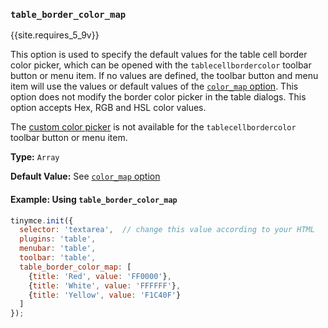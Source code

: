 ### `table_border_color_map`

{{site.requires_5_9v}}

This option is used to specify the default values for the table cell border color picker, which can be opened with the `tablecellbordercolor` toolbar button or menu item. If no values are defined, the toolbar button and menu item will use the values or default values of the [`color_map` option]({{site.baseurl}}/configure/content-appearance/#color_map). This option does not modify the border color picker in the table dialogs. This option accepts Hex, RGB and HSL color values.

The [custom color picker]({{site.baseurl}}/configure/content-appearance/#custom_colors) is not available for the `tablecellbordercolor` toolbar button or menu item.

**Type:** `Array`

**Default Value:** See [`color_map` option]({{site.baseurl}}/configure/content-appearance/#color_map)

#### Example: Using `table_border_color_map`

```js
tinymce.init({
  selector: 'textarea',  // change this value according to your HTML
  plugins: 'table',
  menubar: 'table',
  toolbar: 'table',
  table_border_color_map: [
    {title: 'Red', value: 'FF0000'},
    {title: 'White', value: 'FFFFFF'},
    {title: 'Yellow', value: 'F1C40F'}
  ]
});
```
